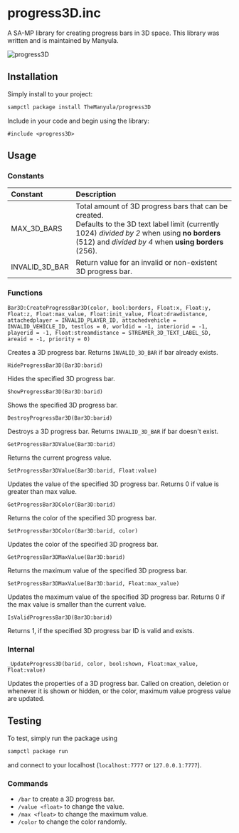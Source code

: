 # progress3D.inc

A SA-MP library for creating progress bars in 3D space. This library was written and is maintained by Manyula.

![progress3D](https://www.bilder-upload.eu/upload/023939-1583686462.png)

## Installation

Simply install to your project:

```bash
sampctl package install TheManyula/progress3D
```

Include in your code and begin using the library:

```pawn
#include <progress3D>
```

## Usage

### Constants

| Constant       | Description                                                                                                                                                                                                    |
| :------------- | :------------------------------------------------------------------------------------------------------------------------------------------------------------------------------------------------------------- |
| MAX_3D_BARS    | Total amount of 3D progress bars that can be created.</br>Defaults to the 3D text label limit (currently 1024) _divided by 2_ when using **no borders** (512) and _divided by 4_ when **using borders** (256). |
| INVALID_3D_BAR | Return value for an invalid or non-existent 3D progress bar.                                                                                                                                                   |

### Functions

```pawn
Bar3D:CreateProgressBar3D(color, bool:borders, Float:x, Float:y, Float:z, Float:max_value, Float:init_value, Float:drawdistance, attachedplayer = INVALID_PLAYER_ID, attachedvehicle = INVALID_VEHICLE_ID, testlos = 0, worldid = -1, interiorid = -1, playerid = -1, Float:streamdistance = STREAMER_3D_TEXT_LABEL_SD, areaid = -1, priority = 0)
```

Creates a 3D progress bar. Returns `INVALID_3D_BAR` if bar already exists.

```pawn
HideProgressBar3D(Bar3D:barid)
```

Hides the specified 3D progress bar.

```pawn
ShowProgressBar3D(Bar3D:barid)
```

Shows the specified 3D progress bar.

```pawn
DestroyProgressBar3D(Bar3D:barid)
```

Destroys a 3D progress bar. Returns `INVALID_3D_BAR` if bar doesn't exist.

```pawn
GetProgressBar3DValue(Bar3D:barid)
```

Returns the current progress value.

```pawn
SetProgressBar3DValue(Bar3D:barid, Float:value)
```

Updates the value of the specified 3D progress bar. Returns 0 if value is greater than max value.

```pawn
GetProgressBar3DColor(Bar3D:barid)
```

Returns the color of the specified 3D progress bar.

```pawn
SetProgressBar3DColor(Bar3D:barid, color)
```

Updates the color of the specified 3D progress bar.

```pawn
GetProgressBar3DMaxValue(Bar3D:barid)
```

Returns the maximum value of the specified 3D progress bar.

```pawn
SetProgressBar3DMaxValue(Bar3D:barid, Float:max_value)
```

Updates the maximum value of the specified 3D progress bar. Returns 0 if the max value is smaller than the current value.

```pawn
IsValidProgressBar3D(Bar3D:barid)
```

Returns 1, if the specified 3D progress bar ID is valid and exists.

### Internal

```pawn
_UpdateProgress3D(barid, color, bool:shown, Float:max_value, Float:value)
```

Updates the properties of a 3D progress bar. Called on creation, deletion or whenever it is shown or hidden, or the color, maximum value progress value are updated.

## Testing

To test, simply run the package using

```bash
sampctl package run
```

and connect to your localhost (`localhost:7777` or `127.0.0.1:7777`).

### Commands

- `/bar` to create a 3D progress bar.
- `/value <float>` to change the value.
- `/max <float>` to change the maximum value.
- `/color` to change the color randomly.
